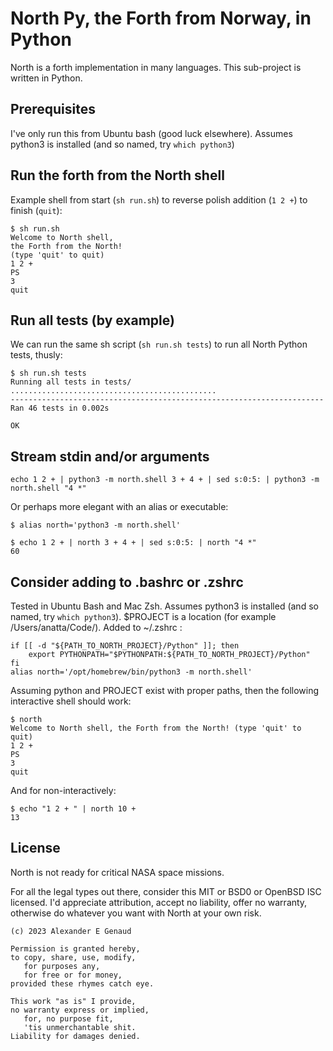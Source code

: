# North Py, the Forth from Norway, in Python

North is a forth implementation in many languages.
This sub-project is written in Python.

## Prerequisites

I've only run this from Ubuntu bash (good luck elsewhere).
Assumes python3 is installed (and so named, try `which python3`)

## Run the forth from the North shell

Example shell from start (`sh run.sh`)
to reverse polish addition (`1 2 +`)
to finish (`quit`):

```
$ sh run.sh
Welcome to North shell,
the Forth from the North!
(type 'quit' to quit)
1 2 +
PS
3
quit
```

## Run all tests (by example)

We can run the same sh script (`sh run.sh tests`)
to run all North Python tests, thusly:

```
$ sh run.sh tests
Running all tests in tests/
..............................................
----------------------------------------------------------------------
Ran 46 tests in 0.002s

OK
```

## Stream stdin and/or arguments

`echo 1 2 + | python3 -m north.shell 3 + 4 + | sed s:0:5: | python3 -m north.shell "4 *"`

Or perhaps more elegant with an alias or executable:

```
$ alias north='python3 -m north.shell'

$ echo 1 2 + | north 3 + 4 + | sed s:0:5: | north "4 *"
60
```

## Consider adding to .bashrc or .zshrc

Tested in Ubuntu Bash and Mac Zsh.
Assumes python3 is installed (and so named, try `which python3`).
$PROJECT is a location (for example /Users/anatta/Code/).
Added to ~/.zshrc :

```
if [[ -d "${PATH_TO_NORTH_PROJECT}/Python" ]]; then
    export PYTHONPATH="$PYTHONPATH:${PATH_TO_NORTH_PROJECT}/Python"
fi
alias north='/opt/homebrew/bin/python3 -m north.shell'
```

Assuming python and PROJECT exist with proper paths, then the following interactive shell should work:

```
$ north
Welcome to North shell, the Forth from the North! (type 'quit' to quit)
1 2 +
PS
3
quit
```

And for non-interactively:

```
$ echo "1 2 + " | north 10 +
13
```

## License

North is not ready for critical NASA space missions.

For all the legal types out there,
consider this MIT or BSD0 or OpenBSD ISC licensed.
I'd appreciate attribution, accept no liability, offer no warranty,
otherwise do whatever you want with North at your own risk.

```
(c) 2023 Alexander E Genaud

Permission is granted hereby,
to copy, share, use, modify,
   for purposes any,
   for free or for money,
provided these rhymes catch eye.

This work "as is" I provide,
no warranty express or implied,
   for, no purpose fit,
   'tis unmerchantable shit.
Liability for damages denied.
```

